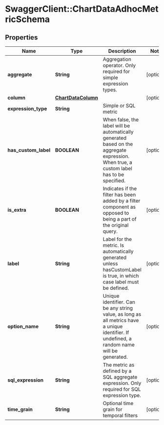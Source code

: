 # SwaggerClient::ChartDataAdhocMetricSchema

## Properties
Name | Type | Description | Notes
------------ | ------------- | ------------- | -------------
**aggregate** | **String** | Aggregation operator. Only required for simple expression types. | [optional] 
**column** | [**ChartDataColumn**](ChartDataColumn.md) |  | [optional] 
**expression_type** | **String** | Simple or SQL metric | 
**has_custom_label** | **BOOLEAN** | When false, the label will be automatically generated based on the aggregate expression. When true, a custom label has to be specified. | [optional] 
**is_extra** | **BOOLEAN** | Indicates if the filter has been added by a filter component as opposed to being a part of the original query. | [optional] 
**label** | **String** | Label for the metric. Is automatically generated unless hasCustomLabel is true, in which case label must be defined. | [optional] 
**option_name** | **String** | Unique identifier. Can be any string value, as long as all metrics have a unique identifier. If undefined, a random name will be generated. | [optional] 
**sql_expression** | **String** | The metric as defined by a SQL aggregate expression. Only required for SQL expression type. | [optional] 
**time_grain** | **String** | Optional time grain for temporal filters | [optional] 

